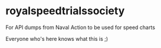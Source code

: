 # royalspeedtrialssociety
For API dumps from Naval Action to be used for speed charts

Everyone who's here knows what this is ;)
